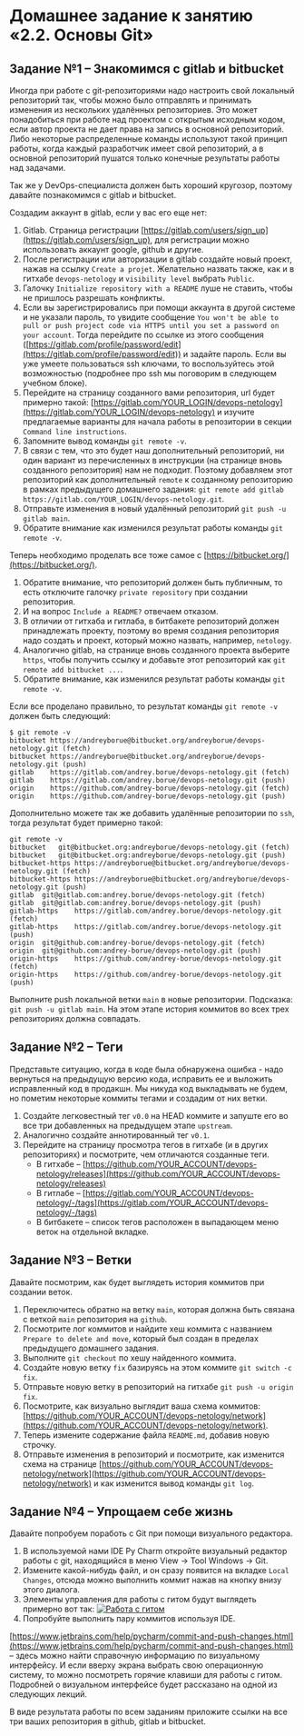 # Домашнее задание к занятию «2.2. Основы Git»

## Задание №1 – Знакомимся с gitlab и bitbucket

Иногда при работе с git-репозиториями надо настроить свой локальный репозиторий так, чтобы можно было отправлять и принимать изменения из нескольких удалённых репозиториев. Это может понадобиться при работе над проектом с открытым исходным кодом, если автор проекта не дает права на запись в основной репозиторий. Либо некоторые распределенные команды используют такой принцип работы, когда каждый разработчик имеет свой репозиторий, а в основной репозиторий пушатся только конечные результаты работы над задачами.

Так же у DevOps-специалиста должен быть хороший кругозор, поэтому давайте познакомимся с gitlab и bitbucket.

Создадим аккаунт в gitlab, если у вас его еще нет:

1. Gitlab. Страница регистрации [https://gitlab.com/users/sign_up](https://gitlab.com/users/sign_up), для регистрации можно использовать аккаунт google, github и другие.
2. После регистрации или авторизации в gitlab создайте новый проект, нажав на ссылку `Create a projet`. Желательно назвать также, как и в гитхабе `devops-netology` и `visibility level` выбрать `Public`.
3. Галочку `Initialize repository with a README` луше не ставить, чтобы не пришлось разрешать конфликты.
4. Если вы зарегистрировались при помощи аккаунта в другой системе и не указали пароль, то увидите сообщение `You won't be able to pull or push project code via HTTPS until you set a password on your account`. Тогда перейдите по ссылке из этого сообщения ([https://gitlab.com/profile/password/edit](https://gitlab.com/profile/password/edit)) и задайте пароль. Если вы уже умеете пользоваться ssh ключами, то воспользуйтесь этой возможностью (подробнее про ssh мы поговорим в следующем учебном блоке).
5. Перейдите на страницу созданного вами репозитория, url будет примерно такой: [https://gitlab.com/YOUR_LOGIN/devops-netology](https://gitlab.com/YOUR_LOGIN/devops-netology) и изучите предлагаемые варианты для начала работы в репозитории в секции `Command line instructions`.
6. Запомните вывод команды `git remote -v`.
7. В связи с тем, что это будет наш дополнительный репозиторий, ни один вариант из перечисленных в инструкции (на странице вновь созданного репозитория) нам не подходит. Поэтому добавляем этот репозиторий как дополнительный `remote` к созданному репозиторию в рамках предыдущего домашнего задания: `git remote add gitlab https://gitlab.com/YOUR_LOGIN/devops-netology.git`.
8. Отправьте изменения в новый удалённый репозиторий `git push -u gitlab main`.
9. Обратите внимание как изменился результат работы команды `git remote -v`.

Теперь необходимо проделать все тоже самое с [https://bitbucket.org/](https://bitbucket.org/).

1. Обратите внимание, что репозиторий должен быть публичным, то есть отключите галочку `private repository` при создании репозитория.
2. И на вопрос `Include a README?` отвечаем отказом.
3. В отличии от гитхаба и гитлаба, в битбакете репозиторий должен принадлежать проекту, поэтому во время создания репозитория надо создать и проект, который можно назвать, например, `netology`.
4. Аналогично gitlab, на странице вновь созданного проекта выберите `https`, чтобы получить ссылку и добавьте этот репозиторий как `git remote add bitbucket ...`.
5. Обратите внимание, как изменился результат работы команды `git remote -v`.

Если все проделано правильно, то результат команды `git remote -v` должен быть следующий:

```shell position-relative overflow-auto
$ git remote -v
bitbucket https://andreyborue@bitbucket.org/andreyborue/devops-netology.git (fetch)
bitbucket https://andreyborue@bitbucket.org/andreyborue/devops-netology.git (push)
gitlab	  https://gitlab.com/andrey.borue/devops-netology.git (fetch)
gitlab	  https://gitlab.com/andrey.borue/devops-netology.git (push)
origin	  https://github.com/andrey-borue/devops-netology.git (fetch)
origin	  https://github.com/andrey-borue/devops-netology.git (push)
```

Дополнительно можете так же добавить удалённые репозитории по `ssh`, тогда результат будет примерно такой:

```shell position-relative overflow-auto
git remote -v
bitbucket	git@bitbucket.org:andreyborue/devops-netology.git (fetch)
bitbucket	git@bitbucket.org:andreyborue/devops-netology.git (push)
bitbucket-https	https://andreyborue@bitbucket.org/andreyborue/devops-netology.git (fetch)
bitbucket-https	https://andreyborue@bitbucket.org/andreyborue/devops-netology.git (push)
gitlab	git@gitlab.com:andrey.borue/devops-netology.git (fetch)
gitlab	git@gitlab.com:andrey.borue/devops-netology.git (push)
gitlab-https	https://gitlab.com/andrey.borue/devops-netology.git (fetch)
gitlab-https	https://gitlab.com/andrey.borue/devops-netology.git (push)
origin	git@github.com:andrey-borue/devops-netology.git (fetch)
origin	git@github.com:andrey-borue/devops-netology.git (push)
origin-https	https://github.com/andrey-borue/devops-netology.git (fetch)
origin-https	https://github.com/andrey-borue/devops-netology.git (push)
```

Выполните push локальной ветки `main` в новые репозитории. Подсказка: `git push -u gitlab main`. На этом этапе история коммитов во всех трех репозиториях должна совпадать.

## Задание №2 – Теги

Представьте ситуацию, когда в коде была обнаружена ошибка - надо вернуться на предыдущую версию кода, исправить ее и выложить исправленный код в продакшн. Мы никуда код выкладывать не будем, но пометим некоторые коммиты тегами и создадим от них ветки.

1. Создайте легковестный тег `v0.0` на HEAD коммите и запуште его во все три добавленных на предыдущем этапе `upstream`.
2. Аналогично создайте аннотированный тег `v0.1`.
3. Перейдите на страницу просмотра тегов в гитхабе (и в других репозиториях) и посмотрите, чем отличаются созданные теги.
   * В гитхабе – [https://github.com/YOUR_ACCOUNT/devops-netology/releases](https://github.com/YOUR_ACCOUNT/devops-netology/releases)
   * В гитлабе – [https://gitlab.com/YOUR_ACCOUNT/devops-netology/-/tags](https://gitlab.com/YOUR_ACCOUNT/devops-netology/-/tags)
   * В битбакете – список тегов расположен в выпадающем меню веток на отдельной вкладке.

## Задание №3 – Ветки

Давайте посмотрим, как будет выглядеть история коммитов при создании веток.

1. Переключитесь обратно на ветку `main`, которая должна быть связана с веткой `main` репозитория на `github`.
2. Посмотрите лог коммитов и найдите хеш коммита с названием `Prepare to delete and move`, который был создан в пределах предыдущего домашнего задания.
3. Выполните `git checkout` по хешу найденного коммита.
4. Создайте новую ветку `fix` базируясь на этом коммите `git switch -c fix`.
5. Отправьте новую ветку в репозиторий на гитхабе `git push -u origin fix`.
6. Посмотрите, как визуально выглядит ваша схема коммитов: [https://github.com/YOUR_ACCOUNT/devops-netology/network](https://github.com/YOUR_ACCOUNT/devops-netology/network).
7. Теперь измените содержание файла `README.md`, добавив новую строчку.
8. Отправьте изменения в репозиторий и посмотрите, как изменится схема на странице [https://github.com/YOUR_ACCOUNT/devops-netology/network](https://github.com/YOUR_ACCOUNT/devops-netology/network) и как изменится вывод команды `git log`.

## Задание №4 – Упрощаем себе жизнь

Давайте попробуем поработь с Git при помощи визуального редактора.

1. В используемой нами IDE Py Charm откройте визуальный редактор работы с git, находящийся в меню View -> Tool Windows -> Git.
2. Измените какой-нибудь файл, и он сразу появится на вкладке `Local Changes`, отсюда можно выполнить коммит нажав на кнопку внизу этого диалога.
3. Элементы управления для работы с гитом будут выглядеть примерно вот так: [![Работа с гитом](https://github.com/netology-code/sysadm-homeworks/raw/devsys10/02-git-02-base/img/ide-git-01.jpg)](https://github.com/netology-code/sysadm-homeworks/blob/devsys10/02-git-02-base/img/ide-git-01.jpg)
4. Попробуйте выполнить пару коммитов используя IDE.

[https://www.jetbrains.com/help/pycharm/commit-and-push-changes.html](https://www.jetbrains.com/help/pycharm/commit-and-push-changes.html) – здесь можно найти справочную информацию по визуальному интерфейсу. И если вверху экрана выбрать свою операционную систему, то можно посмотреть горячие клавиши для работы с гитом. Подробней о визуальном интерфейсе будет рассказано на одной из следующих лекций.

В виде результата работы по всем заданиям приложите ссылки на все три ваших репозитория в github, gitlab и bitbucket.
